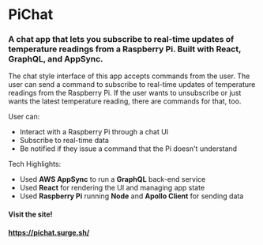 # PiChat

### A chat app that lets you subscribe to real-time updates of temperature readings from a Raspberry Pi. Built with React, GraphQL, and AppSync.

The chat style interface of this app accepts commands from the user.  The user can send a command to subscribe to real-time updates of temperature readings from the Raspberry Pi.  If the user wants to unsubscribe or just wants the latest temperature reading, there are commands for that, too.

User can:

* Interact with a Raspberry Pi through a chat UI
* Subscribe to real-time data
* Be notified if they issue a command that the Pi doesn't understand

Tech Highlights:

* Used **AWS AppSync** to run a **GraphQL** back-end service
* Used **React** for rendering the UI and managing app state
* Used **Raspberry Pi** running **Node** and **Apollo Client** for sending data

#### Visit the site!
#### https://pichat.surge.sh/